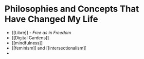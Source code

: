 
# Philosophies and Concepts That Have Changed My Life 

- [[Libre]] - *Free as in Freedom* 
- [[Digital Gardens]]
- [[mindfulness]] 
- [[feminism]] and [[intersectionalism]]
- 

